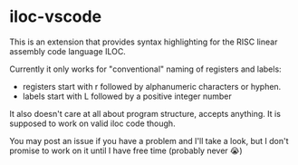 # iloc-vscode

This is an extension that provides syntax highlighting for the RISC linear assembly code language ILOC.

Currently it only works for "conventional" naming of registers and labels:
- registers start with r followed by alphanumeric characters or hyphen.
- labels start with L followed by a positive integer number

It also doesn't care at all about program structure, accepts anything. It is supposed to work on valid iloc code though.

You may post an issue if you have a problem and I'll take a look, but I don't promise to work on it until I have free time (probably never 😭)